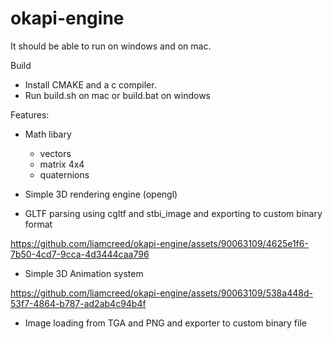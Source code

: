 # okapi-engine

It should be able to run on windows and on mac. 

Build
- Install CMAKE and a c compiler. 
- Run build.sh on mac or build.bat on windows

Features:

- Math libary
    - vectors
    - matrix 4x4
    - quaternions

- Simple 3D rendering engine (opengl)
  
- GLTF parsing using cgltf and stbi_image and exporting to custom binary format
  


https://github.com/liamcreed/okapi-engine/assets/90063109/4625e1f6-7b50-4cd7-9cca-4d3444caa796



- Simple 3D Animation system

https://github.com/liamcreed/okapi-engine/assets/90063109/538a448d-53f7-4864-b787-ad2ab4c94b4f

- Image loading from TGA and PNG and exporter to custom binary file

